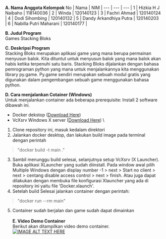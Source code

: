**A. Nama Anggota Kelompok**
No | Nama | NIM |
--- | --- | --- |
1 | Hizkia H J Naibaho | 118140036 |
2 | Winda | 120140123 |
3 | Fachri Ahmad | 120140124 |
4 | Dodi Sihombing | 120140132 |
5 | Dandy Arkandhiya Putra | 120140203 |
6 | Nabilla Putri Maharani | 120140177 |

**B. Judul Program**\
Games Stacking Bloks

**C. Deskripsi Program**\
Stacking Bloks merupakan aplikasi game yang mana berupa permainan menyusun balok. Kita dituntut untuk menyusun balok yang mana balok akan habis  ketika terpenuhi satu baris. Stacking Bloks dijalankan dengan bahasa pemrograman python yang mana untuk menjalankannya kita menggunakan library py.game. Py.game sendiri merupakan sebuah modul gratis yang digunakan  dalam pengembangan sebuah game menggunakan bahasa python.

**D. Cara menjalankan Cotainer (Windows)**\
Untuk menjalankan container ada beberapa prerequisite: Install 2 software dibawah ini.
* Docker dekstop ([Download Here](https://docs.docker.com/desktop/windows/install/))
* VcXsrv Windows X server ([Download Here](https://sourceforge.net/projects/vcxsrv/))
\
1. Clone repository ini, masuk kedalam direktori 
2. Jalankan docker desktop, dan lakukan build image pada terminal dengan perintah
>"docker build -t main ."
3. Sambil menunggu build selesai, selanjutnya setup VcXsrv (X Launcher). Buka aplikasi XLauncher yang sudah diinstall. Pada window awal pilih Multiple Windows dengan display number -1 > next > Start no client > next > centang disable access control > next > finish. Atau juga dapat dilakukan dengan membuka file konfigurasi Xlauncher yang ada di repository ini yaitu file 'Docker.xlaunch'.
4. Setelah build Selesai jalankan container dengan perintah:
>"docker run --rm main"
5. Container sudah berjalan dan game sudah dapat dimainkan
\
\
**E. Video Demo Container**\
Berikut akan ditampilkan video demo container.
[![IMAGE ALT TEXT HERE](https://img.youtube.com/vi/YOUTUBE_VIDEO_ID_HERE/0.jpg)](https://www.youtube.com/watch?v=YOUTUBE_VIDEO_ID_HERE)

